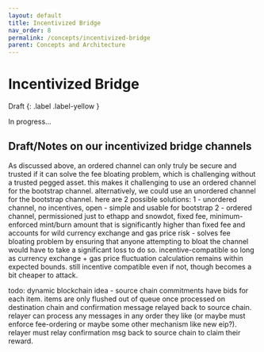 ```yaml
---
layout: default
title: Incentivized Bridge
nav_order: 8
permalink: /concepts/incentivized-bridge
parent: Concepts and Architecture
---
```


# Incentivized Bridge

Draft
{: .label .label-yellow }

In progress...

## Draft/Notes on our incentivized bridge channels

As discussed above, an ordered channel can only truly be secure and trusted if it can solve the fee bloating problem, which is challenging without a trusted pegged asset. this makes it challenging to use an ordered channel for the bootstrap channel. alternatively, we could use an unordered channel for the bootstrap channel. here are 2 possible solutions:
1 - unordered channel, no incentives, open - simple and usable for bootstrap
2 - ordered channel, permissioned just to ethapp and snowdot, fixed fee, minimum-enforced mint/burn amount that is significantly higher than fixed fee and accounts for wild currency exchange and gas price risk - solves fee bloating problem by ensuring that anyone attempting to bloat the channel would have to take a significant loss to do so. incentive-compatible so long as currency exchange + gas price fluctuation calculation remains within expected bounds. still incentive compatible even if not, though becomes a bit cheaper to attack.

todo: dynamic blockchain idea - source chain commitments have bids for each item. items are only flushed out of queue once processed on destination chain and confirmation message relayed back to source chain. relayer can process any messages in any order they like (or maybe must enforce fee-ordering or maybe some other mechanism like new eip?). relayer must relay confirmation msg back to source chain to claim their reward.
